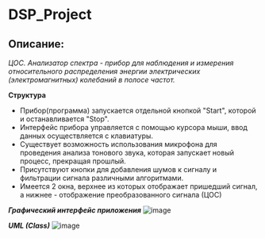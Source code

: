 # DSP_Project

## Описание:
_ЦОС. Анализатор спектра - прибор для наблюдения и измерения относительного распределения энергии электрических (электромагнитных) колебаний в полосе частот._

**Структура**
- Прибор(программа) запускается отдельной кнопкой "Start", которой и останавливается "Stop".
- Интерфейс прибора управляется с помощью курсора мыши, ввод данных осуществляется с клавиатуры.
- Существует возможность использования микрофона для проведения анализа тонового звука, которая запускает новый процесс, прекращая прошлый.
- Присутствуют кнопки для добавления шумов к сигналу и фильтрации сигнала различными алгоритмами.
- Имеется 2 окна, верхнее из которых отображает пришедший сигнал, а нижнее - отображение преобразованного сигнала (ЦОС)

***_Графический интерфейс приложения_***
![image](https://github.com/AlexanderNapolskikh/DSP_Project/assets/130779412/d0a46675-4b54-4a6c-bf01-486c0feb230b)

***_UML (Class)_***
![image](https://github.com/AlexanderNapolskikh/DSP_Project/assets/130779412/e3a0e194-c92b-41b5-b219-561d9225fd5e)

